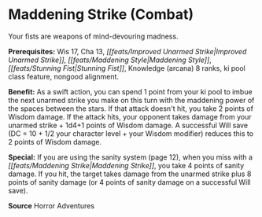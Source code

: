 ﻿---
cssclass: [feats]

---
# Maddening Strike (Combat)

Your fists are weapons of mind-devouring madness.

**Prerequisites:** Wis 17, Cha 13, _[[feats/Improved Unarmed Strike|Improved Unarmed Strike]]_, _[[feats/Maddening Style|Maddening Style]]_, _[[feats/Stunning Fist|Stunning Fist]]_, Knowledge (arcana) 8 ranks, ki pool class feature, nongood alignment.

**Benefit:** As a swift action, you can spend 1 point from your ki pool to imbue the next unarmed strike you make on this turn with the maddening power of the spaces between the stars. If that attack doesn't hit, you take 2 points of Wisdom damage. If the attack hits, your opponent takes damage from your unarmed strike + 1d4+1 points of Wisdom damage. A successful Will save (DC = 10 + 1/2 your character level + your Wisdom modifier) reduces this to 2 points of Wisdom damage.

**Special:** If you are using the sanity system (page 12), when you miss with a _[[feats/Maddening Strike|Maddening Strike]]_, you take 4 points of sanity damage. If you hit, the target takes damage from the unarmed strike plus 8 points of sanity damage (or 4 points of sanity damage on a successful Will save).

**Source** Horror Adventures